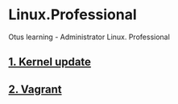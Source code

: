 # Linux.Professional
Otus learning - Administrator Linux. Professional
## [1. Kernel update](hw1_kernel%20update/README.md)
## [2. Vagrant](hw2_Vagrant/README.md)
